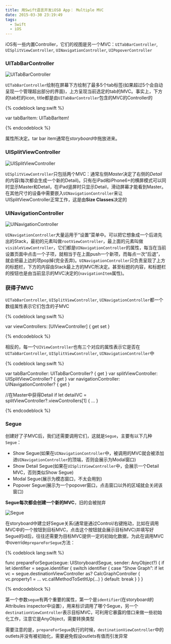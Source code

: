 ```yaml
---
title: 用Swift语言开发iOS8 App： Multiple MVC
date: 2015-03-30 23:19:49
tags:
  - Swift
  - iOS
---
```


iOS有一些内置Controller，它们的视图是另一个MVC：`UITabBarController`, `UISplitViewController`, `UINavigationController`, `UIPopoverController`

<!-- more -->

### UITabBarController

![UITabBarController](http://ww3.sinaimg.cn/mw690/6d325a28gw1eqpabtjcw4j20dw0okgnh.jpg)

`UITabBarController`绘制在屏幕下方绘制了最多5个tab标签(如果超过5个会自动呈现一个管理超出部分的界面)，上方呈现当前选定的tab的MVC。事实上，下方的tab栏的icon, title都是由`UITabBarController`包含的MVC的Controller的

{% codeblock lang:swift %}

var tabBarItem: UITabBarItem!

{% endcodeblock %}

属性所决定。tar bar item通常在*storyboard*中拖放进来。

### UISplitViewController

![UISplitViewController](http://ww4.sinaimg.cn/mw690/6d325a28gw1eqpabr9vblj210y0pm43e.jpg)

`UISplitViewController`只包括两个MVC：通常左侧*Master*决定了右侧的*Detail*的内容(每次都会生成一个新的Detail)。只有在iPad和iPhone6+的横屏模式可以同时显示Master和Detail，在iPad竖屏时只显示Detail，滑动屏幕才能看到Master。在其他尺寸的设备中需要嵌入`UINavigationController`来让UISplitViewController正常工作，这是由**Size Classes**决定的

### UINavigationController

![UINavigationController](http://ww3.sinaimg.cn/mw690/6d325a28gw1eqpablssn3j20du0oi40e.jpg)

`UINavigationController`大量运用于“设置”菜单中。可以把它想象成一个后进先出的Stack，最初的元素叫做`rootViewController`，最上面的元素叫做`visibleViewController`，它们都是`UINavigationController`的属性，每当在当前设置页面中点击一个子项，就相当于在上面push一个新项，而每点一次“后退”，就会把最上边的项pop掉(完全丢弃)。`UINavigationController`只负责呈现了上方的标题栏，下方的内容由Stack最上方的MVC所决定。甚至标题的内容，和标题栏的按钮也是由当前显示的MVC决定的(`navigationItem`属性)。

### 获得子MVC

`UITabBarController`, `UISplitViewController`, `UINavigationController`都一个数组属性表示它们包含的子MVC

{% codeblock lang:swift %}

var viewControllers: [UIViewController] { get set }

{% endcodeblock %}

相反的，每一个`UIViewController`也有三个对应的属性表示它是否在`UITabBarController`, `UISplitViewController`, `UINavigationController`中

{% codeblock lang:swift %}

var tabBarController: UITabBarController? { get }
var splitViewController: UISplitViewController? { get }
var navigationController: UINavigationController? { get }

//在Master中获得Detail
if let detailVC = splitViewController?.viewControllers[1] {
	...
}

{% endcodeblock %}

### Segue

创建好了子MVC后，我们还需要调用它们，这就是`Segue`，主要有以下几种`Segue`：

- Show Segue(如果在`UINavigationController`中，被调用的MVC就会被添加进`UINavigationController`的顶端，否则会展示为Modal窗口)
- Show Detail Segue(如果在`UISplitViewController`中，会展示一个Detail MVC，否则类似Show Segue)
- Modal Segue(展示为模态窗口，不太会用到)
- Popover Segue(展示为一个popover窗口，点击窗口以外的区域就会关闭该窗口)

**Segue每次都会创建一个新的MVC**，旧的会被抛弃

![Segue](http://ww4.sinaimg.cn/mw690/6d325a28gw1eqpabhneqyj209i080js9.jpg)

在storyboard中建立好Segue关系(通常是通过Control/右键拖动，比如在调用MVC中的一个按钮到目标MVC，点击这个按钮就会展示目标MVC)并填写好Segue的id后，往往还需要为目标MVC提供一定的初始化数据，为此在调用MVC中override`prepareForSegue`方法：

{% codeblock lang:swift %}

func prepareForSegue(segue: UIStoryboardSegue, sender: AnyObject?) {
    if let identifier = segue.identifier {
        switch identifier {
            case “Show Graph”:
                if let vc = segue.destinationViewController as? CalcGraphController {
                    vc.property1 = ...
                    vc.callMethodToSetItUp(...)
                }
            default: break
        }
    }
}

{% endcodeblock %}

第一个参数`segue`有两个重要的属性，第一个是`identifier`(在storyboard的Attribules inspector中设置），用来标识调用了哪个Segue，另一个`destinationViewController`表示目标MVC，可利用它暴露的借口来做一些初始化工作，注意它是AnyObject，需要转换类型

需要注意的是，`prepareForSegue`执行的时候，`destinationViewController`中的outlets并没有被初始化，需要避免假设outlets有值而引发异常
